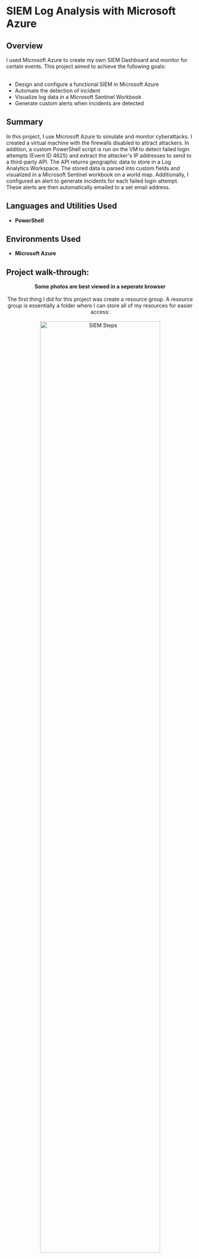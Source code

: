 <h1>SIEM Log Analysis with Microsoft Azure</h1>


<h2>Overview</h2>
I used Microsoft Azure to create my own SIEM Dashboard and monitor for certain events. This project aimed to achieve the following goals:
<br><br>
<ul>
 <li>Design and configure a functional SIEM in Microsoft Azure</li>
 <li>Automate the detection of incident</li>
 <li>Visualize log data in a Microsoft Sentinel Workbook</li>
 <li>Generate custom alerts when incidents are detected</li>
</ul>

<h2>Summary</h2>
In this project, I use Microsoft Azure to simulate and monitor cyberattacks. I created a virtual machine with the firewalls disabled to attract attackers. In addition, a custom PowerShell script is run on the VM to detect failed login attempts (Event ID 4625) and extract the attacker's IP addresses to send to a third-party API. The API returns geographic data to store in a Log Analytics Workspace. The stored data is parsed into custom fields and visualized in a Microsoft Sentinel workbook on a world map. Additionally, I configured an alert to generate incidents for each failed login attempt. These alerts are then automatically emailed to a set email address.  

<h2>Languages and Utilities Used</h2>

- <b>PowerShell</b>

<h2>Environments Used </h2>

- <b>Microsoft Azure</b>

<h2>Project walk-through:</h2>

<p align="center">
 <b>Some photos are best viewed in a seperate browser</b><br/><br />
The first thing I did for this project was create a resource group. A resource group is essentially a folder where I can store all of my resources for easier access: <br/><br />
<img src="https://i.imgur.com/xR691To.png" height="80%" width="80%" alt="SIEM Steps"/>
<br />
<br />
<br />
The next step was to create a virtual network. This network allows the resources that I create, such as the Virtual Machine, to communicate amongst each other: <br/><br />
<img src="https://i.imgur.com/uRv9hSe.png" height="80%" width="80%" alt="SIEM Steps"/>
<br />
<br />
<br />
Now that I had created the Virtual Network, it was time to create the Virtual Machine. I purposefully chose an important-sounding name so that attackers would be more enticed to try and log in to it. Another thing that I will mention is that I changed the size to the smallest offered since VM storage is not important for this project. Finally, I turned off boot diagnostics since I did not need it: <br/><br />
<img src="https://i.imgur.com/XMBgoih.png" height="80%" width="80%" alt="SIEM Steps"/> <br/><br />
<img src="https://i.imgur.com/MaepeEL.png" height="80%" width="80%" alt="SIEM Steps"/> <br/><br />
<img src="https://i.imgur.com/Hu6o8eO.png" height="80%" width="80%" alt="SIEM Steps"/> <br/><br />
<br />
<br />
<br />
After I created the VM, I navigated back to the Resource Group to ensure that I had properly created everything: <br/><br />
<img src="https://i.imgur.com/5dYHCz8.png" height="150%" width="150%" alt="SIEM Steps"/>
<br />
<br />
<br />
Next, I needed to configure the inbound security rules for the VM. I ended up deleting the RDP inbound rule and replacing it with one that allows all traffic the ability to attempt to access the VM remotely: <br/><br />
<img src="https://i.imgur.com/qlOAc3I.png" height="150%" width="150%" alt="SIEM Steps"/> <br/><br />
<img src="https://i.imgur.com/Sidage4.png" height="150%" width="150%" alt="SIEM Steps"/> <br/><br />
<br />
<br />
<br />
Now that I had properly configured the VM, I needed to set up a Log Analytics Workspace. This workspace essentially allows me to collect log data from the VM: <br/><br />
<img src="https://i.imgur.com/sTlP9tG.png" height="80%" width="80%" alt="SIEM Steps"/>
<br />
<br />
<br />
With both the VM and LAW setup, I needed to create Microsoft Sentinel. Sentinel is Microsoft's version of a Security Information and Event Management system (SIEM). It is essential in analytics and threat visibility. It is also where we will be mapping the data we collect from attackers: <br/><br />
<img src="https://i.imgur.com/XxE063J.png" height="80%" width="80%" alt="SIEM Steps"/> <br/><br />
<br />
<br />
<br />
Once I had set up Sentinal, I had to connect it to the LAW so that Sentinel could use the collected log data: <br/><br />
<img src="https://i.imgur.com/VcWaYTp.png" height="150%" width="150%" alt="SIEM Steps"/>
<br />
<br />
<br />
Next, I went into the Content hub for Microsoft Sentinel and installed the Windows Security Event add-on. Doing this will allow us to connect the LAW to the VM: <br/><br />
<img src="https://i.imgur.com/HCLWhEZ.png" height="150%" width="150%" alt="SIEM Steps"/> <br/><br />
<img src="https://i.imgur.com/yrCpkfB.png" height="150%" width="150%" alt="SIEM Steps"/>
<br />
<br />
<br />
With the Windows Security Event add-on installed, I had to configure it. I do this by opening the connector page: <br/><br />
<img src="https://i.imgur.com/IhEedlN.png" height="150%" width="150%" alt="SIEM Steps"/>
<br />
<br />
<br />
Once I clicked to open the connector page, I clicked to create a data collection rule. Making the rule connects the VM to the LAW and Sentinel instances: <br/><br />
<img src="https://i.imgur.com/WdSVi47.png" height="150%" width="150%" alt="SIEM Steps"/>
<br />
<br />
<br />
Navigating to the page for the VM, I was able to confirm that I had successfully configured the extension: <br/><br />
<img src="https://i.imgur.com/NXlAVDj.png" height="150%" width="150%" alt="SIEM Steps"/>
<br />
<br />
<br />
By this point, I had completed most of the configuration and moved my focus to the VM. I entered the VM through a remote desktop connection and navigated to the Windows Defender Firewall. Here I was able to turn off everything, making the system fully vulnerable to anyone on the internet: <br/><br />
<img src="https://i.imgur.com/FqBKdUS.png" height="80%" width="80%" alt="SIEM Steps"/>
<br />
<br />
<br />
I then navigated to PowerShell on my PC and tried pinging the VM to ensure that it was properly accessible to anyone on the internet: <br/><br />
<img src="https://i.imgur.com/WQEviJs.png" height="80%" width="80%" alt="SIEM Steps"/>
<br />
<br />
<br />
Now that the VM was vulnerable, I went to Sentinel to set up a Watchlist. The watchlist allows me to upload an external data source to compare to the data from the logs. The file that I uploaded translates any IP Address from the log data and correlates it to a certain region/latitude/longitude: <br/><br />
<img src="https://i.imgur.com/twWcKLL.png" height="80%" width="80%" alt="SIEM Steps"/>
<br />
<br />
<br />
The file I uploaded is one I found on the internet, and it has over fifty-thousand entries: <br/><br />
<img src="https://i.imgur.com/J8Nn7re.png" height="80%" width="80%" alt="SIEM Steps"/>
<br />
<br />
<br />
I then went to the LAW and wrote a quick KQL query to see the data from the uploaded file. The query helped me to confirm that everything went right: <br/><br />
<img src="https://i.imgur.com/pXejnzQ.png" height="150%" width="150%" alt="SIEM Steps"/>
<br />
<br />
<br />
Next, I went into Sentinel to create a Workbook. The Workbook is where I will be displaying the collected data on a map. The first thing I did was remove the charts it automatically generated and added a query: <br/><br />
<img src="https://i.imgur.com/vnPP7gs.png" height="150%" width="150%" alt="SIEM Steps"/><br/><br />
<img src="https://i.imgur.com/KYtc2ef.png" height="80%" width="80%" alt="SIEM Steps"/>
<br />
<br />
<br />
The KQL query below is quite big, but essentially, what it is doing is pulling failed logon events from Windows Security logs, matching the attacker IP addresses with geographic data from the watchlist, counting how many times each IP appears, and then plotting the results on a heatmap showing where the attacks originate: <br/><br />
<img src="https://i.imgur.com/l5VBIoo.png" height="80%" width="80%" alt="SIEM Steps"/> <br/><br />
<img src="https://i.imgur.com/FTq3UEF.png" height="80%" width="80%" alt="SIEM Steps"/>
<br />
<br />
<br />
With the new query, I could now see the full map. I will be coming back to this at the end of the report to show the final results: <br/><br />
<img src="https://i.imgur.com/Fisexu3.png" height="150%" width="150%" alt="SIEM Steps"/>
<br />
<br />
<br />
The next step was alerts and automation. I started with automation because I will need it when making the alert. I navigated to the automation tab within Sentinel and created a "playbook with incident trigger." A playbook is essentially the automation of selected tasks when a trigger occurs, in this case, an incident: <br/><br />
<img src="https://i.imgur.com/t3YZtvc.png" height="150%" width="150%" alt="SIEM Steps"/>
<br />
<br />
<br />
Creating the playbook was quite simple. The harder part is in the next step: <br/><br />
<img src="https://i.imgur.com/F4h4BJM.png" height="80%" width="80%" alt="SIEM Steps"/>
<br />
<br />
<br />
Next, I headed to the logic app designer by clicking on the playbook I just made. The logic app designer allows me to customize the playbook's actions when an incident occurs. I connected my school email to Microsoft Azure to automate emails whenever an incident occurred. Then, I added the email section and added the information I wanted it to send out. In a professional environment, these emails would need to be more formal and detailed, but for the proof of concept, I designed them to be simple: <br/><br />
<img src="https://i.imgur.com/Fisexu3.png" height="80%" width="80%" alt="SIEM Steps"/>
<br />
<br />
<br />
With automation finished, I needed to create an alert that could trigger and use my configured playbook. To start, I navigated to the Analytics section in Sentinel and selected to create a scheduled query rule: <br/><br />
<img src="https://i.imgur.com/J1uQTi1.png" height="80%" width="80%" alt="SIEM Steps"/>
<br />
<br />
<br />
Next, I named the rule and gave it a description. In addition, I wrote a simple KQL query that would trigger each time Event 4625 was detected and had it run the query every ten minutes. Finally, I added an automation rule so that Sentinel could execute the playbook every time the alert trigger: <br/><br />
<img src="https://i.imgur.com/7TV7BQj.png" height="80%" width="80%" alt="SIEM Steps"/> <br/><br />
<img src="https://i.imgur.com/xE9ittu.png" height="80%" width="80%" alt="SIEM Steps"/> 
<img src="https://i.imgur.com/q1va0T4.png" height="80%" width="80%" alt="SIEM Steps"/> <br/><br />
<img src="https://i.imgur.com/dlNioCD.png" height="150%" width="150%" alt="SIEM Steps"/>
<br />
<br />
<br />
After creating the rule, I went back to the Analytics Dashboard to see that multiple attackers had already triggered the alert, thus letting me know that it was working: <br/><br />
<img src="https://i.imgur.com/r5Gw5Ng.png" height="150%" width="150%" alt="SIEM Steps"/>
<br />
<br />
<br />
I then took a thirty-minute break and returned to check my email inbox. I was able to confirm that the Sentinel was automatically sending the emails correctly:<br/><br />
<img src="https://i.imgur.com/5abc6vS.png" height="80%" width="80%" alt="SIEM Steps"/>
<br />
<br />
<br />
In addition, I navigated to the Incidents tab to see all of the alerts from the past thirty minutes: <br/><br />
<img src="https://i.imgur.com/0UME359.png" height="150%" width="150%" alt="SIEM Steps"/>
<br />
<br />
<br />
I also decided to create a dashboard. A dashboard allows you to customize your experience and display anything you need. In this case, I wanted to display the attack map, my resource groups for ease of access, and a clock. To do this, I navigated back to the attack map and pinned it to a new dashboard: <br/><br />
<img src="https://i.imgur.com/yg5iMwk.png" height="150%" width="150%" alt="SIEM Steps"/>
<br />
<br />
<br />
I then navigated to my new dashboard and customized it using the available options: <br/><br />
<img src="https://i.imgur.com/irO96Q6.png" height="150%" width="150%" alt="SIEM Steps"/>
<br />
<br />
<br />
In the end, it came out nice. The dashboard would be useful in a professional environment so that you could access everything of importance easily: <br/><br />
<img src="https://i.imgur.com/YAowc4V.png" height="80%" width="80%" alt="SIEM Steps"/>
<br />
<br />
<br />
After waiting twenty-four hours, I decided to come back and check on my map. It ended up looking pretty cool!: <br/><br />
<img src="" height="80%" width="80%" alt="SIEM Steps"/>
<br />
<br />
<br />
Thanks for reading this far! I enjoyed learning all about everything Microsoft Azure has to offer, and I hope you did, too!<br/><br />

